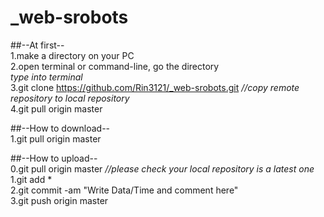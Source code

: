 # _web-srobots

##--At first--  
1.make a directory on your PC  
2.open terminal or command-line, go the directory  
_type into terminal_  
3.git clone https://github.com/Rin3121/_web-srobots.git   _//copy remote repository to local repository_  
4.git pull origin master  

##--How to download--  
1.git pull origin master  

##--How to upload--  
0.git pull origin master _//please check your local repository is a latest one_  
1.git add *  
2.git commit -am "Write Data/Time and comment here"  
3.git push origin master  
